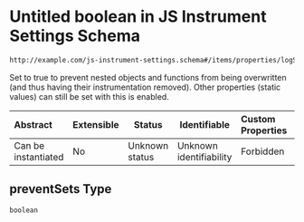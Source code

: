 # Untitled boolean in JS Instrument Settings Schema

```txt
http://example.com/js-instrument-settings.schema#/items/properties/logSettings/properties/preventSets
```

Set to true to prevent nested objects and functions from being overwritten (and thus having their instrumentation removed). Other properties (static values) can still be set with this is enabled.


| Abstract            | Extensible | Status         | Identifiable            | Custom Properties | Additional Properties | Access Restrictions | Defined In                                                                                                      |
| :------------------ | ---------- | -------------- | ----------------------- | :---------------- | --------------------- | ------------------- | --------------------------------------------------------------------------------------------------------------- |
| Can be instantiated | No         | Unknown status | Unknown identifiability | Forbidden         | Allowed               | none                | [js_instrument_settings.schema.json\*](../../schemas/js_instrument_settings.schema.json "open original schema") |

## preventSets Type

`boolean`
